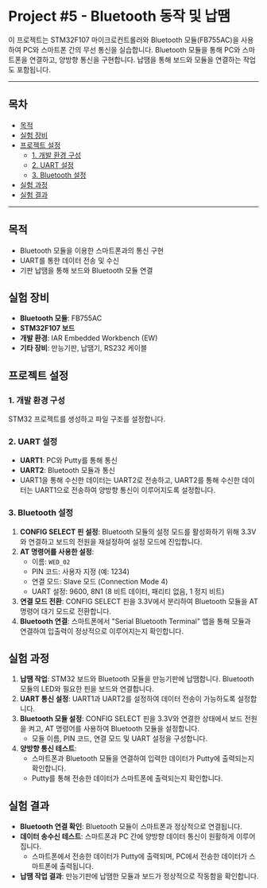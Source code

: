 # Project #5 - Bluetooth 동작 및 납땜 
이 프로젝트는 STM32F107 마이크로컨트롤러와 Bluetooth 모듈(FB755AC)을 사용하여 PC와 스마트폰 간의 무선 통신을 실습합니다. Bluetooth 모듈을 통해 PC와 스마트폰을 연결하고, 양방향 통신을 구현합니다. 납땜을 통해 보드와 모듈을 연결하는 작업도 포함됩니다.

---

## 목차
- [목적](#목적)
- [실험 장비](#실험-장비)
- [프로젝트 설정](#프로젝트-설정)
  - [1. 개발 환경 구성](#1-개발-환경-구성)
  - [2. UART 설정](#2-uart-설정)
  - [3. Bluetooth 설정](#3-bluetooth-설정)
- [실험 과정](#실험-과정)
- [실험 결과](#실험-결과)

---

## 목적
- Bluetooth 모듈을 이용한 스마트폰과의 통신 구현
- UART를 통한 데이터 전송 및 수신
- 기판 납땜을 통해 보드와 Bluetooth 모듈 연결

## 실험 장비
- **Bluetooth 모듈**: FB755AC
- **STM32F107 보드**
- **개발 환경**: IAR Embedded Workbench (EW)
- **기타 장비**: 만능기판, 납땜기, RS232 케이블

## 프로젝트 설정
### 1. 개발 환경 구성
STM32 프로젝트를 생성하고 파일 구조를 설정합니다.

### 2. UART 설정
- **UART1**: PC와 Putty를 통해 통신
- **UART2**: Bluetooth 모듈과 통신
- UART1을 통해 수신한 데이터는 UART2로 전송하고, UART2를 통해 수신한 데이터는 UART1으로 전송하여 양방향 통신이 이루어지도록 설정합니다.

### 3. Bluetooth 설정
1. **CONFIG SELECT 핀 설정**: Bluetooth 모듈의 설정 모드를 활성화하기 위해 3.3V와 연결하고 보드의 전원을 재설정하여 설정 모드에 진입합니다.
2. **AT 명령어를 사용한 설정**:
   - 이름: `WED_02`
   - PIN 코드: 사용자 지정 (예: 1234)
   - 연결 모드: Slave 모드 (Connection Mode 4)
   - UART 설정: 9600, 8N1 (8 비트 데이터, 패리티 없음, 1 정지 비트)
3. **연결 모드 전환**: CONFIG SELECT 핀을 3.3V에서 분리하여 Bluetooth 모듈을 AT 명령어 대기 모드로 전환합니다.
4. **Bluetooth 연결**: 스마트폰에서 "Serial Bluetooth Terminal" 앱을 통해 모듈과 연결하여 입출력이 정상적으로 이루어지는지 확인합니다.

## 실험 과정
1. **납땜 작업**: STM32 보드와 Bluetooth 모듈을 만능기판에 납땜합니다. Bluetooth 모듈의 LED와 필요한 핀을 보드와 연결합니다.
2. **UART 통신 설정**: UART1과 UART2를 설정하여 데이터 전송이 가능하도록 설정합니다.
3. **Bluetooth 모듈 설정**: CONFIG SELECT 핀을 3.3V와 연결한 상태에서 보드 전원을 켜고, AT 명령어를 사용하여 Bluetooth 모듈을 설정합니다.
   - 모듈 이름, PIN 코드, 연결 모드 및 UART 설정을 구성합니다.
4. **양방향 통신 테스트**:
   - 스마트폰과 Bluetooth 모듈을 연결하여 입력한 데이터가 Putty에 출력되는지 확인합니다.
   - Putty를 통해 전송한 데이터가 스마트폰에 출력되는지 확인합니다.

## 실험 결과
- **Bluetooth 연결 확인**: Bluetooth 모듈이 스마트폰과 정상적으로 연결됩니다.
- **데이터 송수신 테스트**: 스마트폰과 PC 간에 양방향 데이터 통신이 원활하게 이루어집니다.
  - 스마트폰에서 전송한 데이터가 Putty에 출력되며, PC에서 전송한 데이터가 스마트폰에 출력됩니다.
- **납땜 작업 결과**: 만능기판에 납땜한 모듈과 보드가 정상적으로 작동함을 확인합니다.


